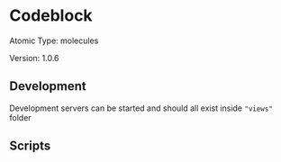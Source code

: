 # Codeblock

Atomic Type: molecules

Version: 1.0.6

## Development

Development servers can be started and should all exist inside `"views"` folder

## Scripts
